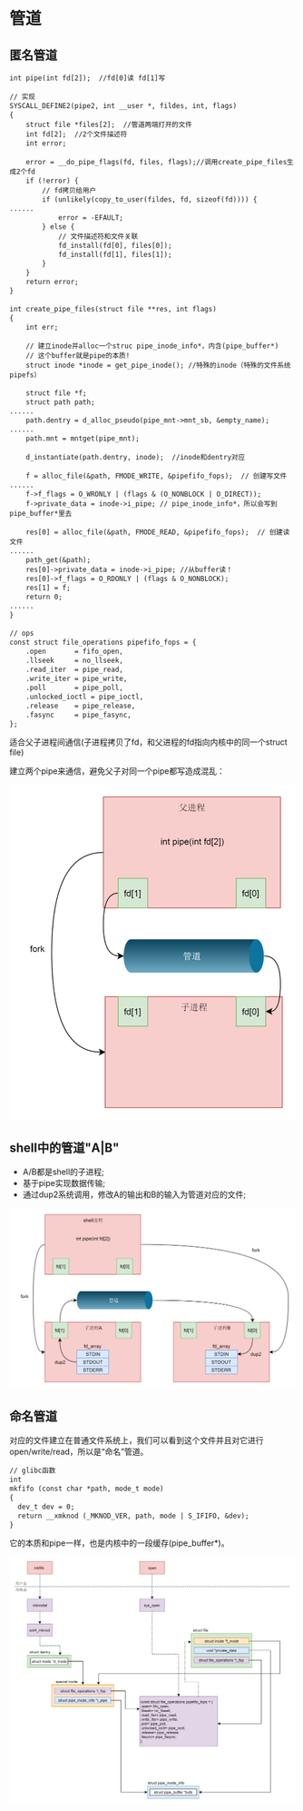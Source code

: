 # 管道

## 匿名管道

```
int pipe(int fd[2]);  //fd[0]读 fd[1]写

// 实现
SYSCALL_DEFINE2(pipe2, int __user *, fildes, int, flags)
{
	struct file *files[2];  //管道两端打开的文件
	int fd[2];  //2个文件描述符
	int error;

	error = __do_pipe_flags(fd, files, flags);//调用create_pipe_files生成2个fd
	if (!error) {
	    // fd拷贝给用户
		if (unlikely(copy_to_user(fildes, fd, sizeof(fd)))) {
......
			error = -EFAULT;
		} else {
		    // 文件描述符和文件关联
			fd_install(fd[0], files[0]);
			fd_install(fd[1], files[1]);
		}
	}
	return error;
}

int create_pipe_files(struct file **res, int flags)
{
	int err;
	
	// 建立inode并alloc一个struc pipe_inode_info*，内含(pipe_buffer*)
	// 这个buffer就是pipe的本质!
	struct inode *inode = get_pipe_inode(); //特殊的inode（特殊的文件系统pipefs）
	
	struct file *f;
	struct path path;
......
	path.dentry = d_alloc_pseudo(pipe_mnt->mnt_sb, &empty_name);
......
	path.mnt = mntget(pipe_mnt);

	d_instantiate(path.dentry, inode);  //inode和dentry对应

	f = alloc_file(&path, FMODE_WRITE, &pipefifo_fops);  // 创建写文件
......
	f->f_flags = O_WRONLY | (flags & (O_NONBLOCK | O_DIRECT));
	f->private_data = inode->i_pipe; // pipe_inode_info*，所以会写到pipe_buffer*里去

	res[0] = alloc_file(&path, FMODE_READ, &pipefifo_fops);  // 创建读文件
......
	path_get(&path);
	res[0]->private_data = inode->i_pipe; //从buffer读！
	res[0]->f_flags = O_RDONLY | (flags & O_NONBLOCK);
	res[1] = f;
	return 0;
......
}

// ops
const struct file_operations pipefifo_fops = {
	.open		= fifo_open,
	.llseek		= no_llseek,
	.read_iter	= pipe_read,
	.write_iter	= pipe_write,
	.poll		= pipe_poll,
	.unlocked_ioctl	= pipe_ioctl,
	.release	= pipe_release,
	.fasync		= pipe_fasync,
};

```

适合父子进程间通信(子进程拷贝了fd，和父进程的fd指向内核中的同一个struct file)

建立两个pipe来通信，避免父子对同一个pipe都写造成混乱：

![image](https://raw.githubusercontent.com/ingangi/blog/master/img/pipe_use.png)

## shell中的管道"A|B"

- A/B都是shell的子进程;
- 基于pipe实现数据传输;
- 通过dup2系统调用，修改A的输出和B的输入为管道对应的文件;

![image](https://raw.githubusercontent.com/ingangi/blog/master/img/pipe_shell.png)

## 命名管道

对应的文件建立在普通文件系统上，我们可以看到这个文件并且对它进行open/write/read，所以是“命名”管道。

```
// glibc函数
int
mkfifo (const char *path, mode_t mode)
{
  dev_t dev = 0;
  return __xmknod (_MKNOD_VER, path, mode | S_IFIFO, &dev);
}
```

它的本质和pipe一样，也是内核中的一段缓存(pipe_buffer*)。

![image](https://raw.githubusercontent.com/ingangi/blog/master/img/fifo_flow.png)